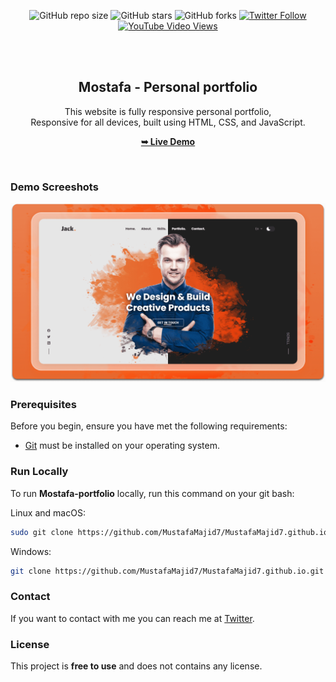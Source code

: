 <div align="center">
  
  ![GitHub repo size](https://img.shields.io/github/repo-size/codewithsadee/jack-portfolio)
  ![GitHub stars](https://img.shields.io/github/stars/codewithsadee/jack-portfolio?style=social)
  ![GitHub forks](https://img.shields.io/github/forks/codewithsadee/jack-portfolio?style=social)
[![Twitter Follow](https://img.shields.io/twitter/follow/codewithsadee_?style=social)](https://twitter.com/intent/follow?screen_name=codewithsadee_)
  [![YouTube Video Views](https://img.shields.io/youtube/views/DdlVKS7MROY?style=social)](https://youtu.be/DdlVKS7MROY)

  <br />
  <br />
  
  <h2 align="center">Mostafa - Personal portfolio</h2>

  This website is fully responsive personal portfolio, <br />Responsive for all devices, built using HTML, CSS, and JavaScript.

  <a href="https://mustafamajid7.github.io/"><strong>➥ Live Demo</strong></a>

</div>

<br />

### Demo Screeshots

![Mostafa Portfolio Desktop Demo](./readme-images/desktop.png "Desktop Demo")

### Prerequisites

Before you begin, ensure you have met the following requirements:

* [Git](https://git-scm.com/downloads "Download Git") must be installed on your operating system.

### Run Locally

To run **Mostafa-portfolio** locally, run this command on your git bash:

Linux and macOS:

```bash
sudo git clone https://github.com/MustafaMajid7/MustafaMajid7.github.io.git
```

Windows:

```bash
git clone https://github.com/MustafaMajid7/MustafaMajid7.github.io.git
```

### Contact

If you want to contact with me you can reach me at [Twitter](https://www.linkedin.com/in/mostafa-maged-035a8320a/).

### License

This project is **free to use** and does not contains any license.
